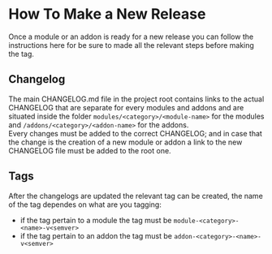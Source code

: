 # How To Make a New Release

Once a module or an addon is ready for a new release you can follow the instructions here for be sure to made all
the relevant steps before making the tag.

## Changelog

The main CHANGELOG.md file in the project root contains links to the actual CHANGELOG that are separate for every
modules and addons and are situated inside the folder `modules/<category>/<module-name>` for the modules and
`/addons/<category>/<addon-name>` for the addons.  
Every changes must be added to the correct CHANGELOG; and in case that the change is the creation of a new module
or addon a link to the new CHANGELOG file must be added to the root one.

## Tags

After the changelogs are updated the relevant tag can be created, the name of the tag dependes on what are you tagging:

- if the tag pertain to a module the tag must be `module-<category>-<name>-v<semver>`
- if the tag pertain to an addon the tag must be `addon-<category>-<name>-v<semver>`
